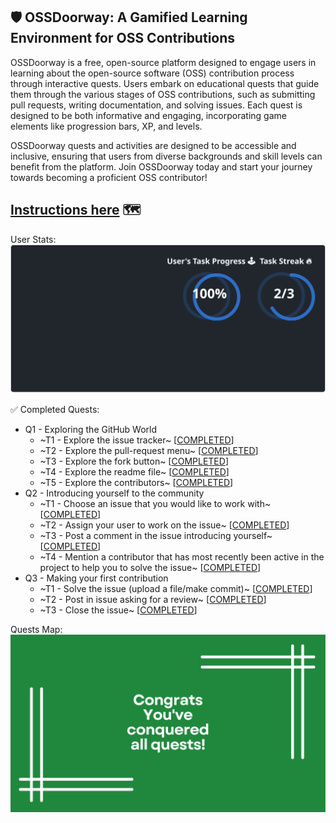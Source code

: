 ## 🛡️ OSSDoorway: A Gamified Learning Environment for OSS Contributions

OSSDoorway is a free, open-source platform designed to engage users in learning about the open-source software (OSS) contribution process through interactive quests. Users embark on educational quests that guide them through the various stages of OSS contributions, such as submitting pull requests, writing documentation, and solving issues. Each quest is designed to be both informative and engaging, incorporating game elements like progression bars, XP, and levels.

OSSDoorway quests and activities are designed to be accessible and inclusive, ensuring that users from diverse backgrounds and skill levels can benefit from the platform. Join OSSDoorway today and start your journey towards becoming a proficient OSS contributor!

**[Instructions here](https://github.com/caiton1/OSS-Doorway/blob/main/instructions.md)** 🗺️
---

User Stats:<br>
  ![User Draft Stats](/userCards/draft-1725144711467.svg?)

✅ Completed Quests: 
  - Q1 - Exploring the GitHub World
    - ~T1 - Explore the issue tracker~ [[COMPLETED](https://github.com/connman4027/test-repo/issues/4)]
    - ~T2 - Explore the pull-request menu~ [[COMPLETED](https://github.com/connman4027/test-repo/issues/5)]
    - ~T3 - Explore the fork button~ [[COMPLETED](https://github.com/connman4027/test-repo/issues/6)]
    - ~T4 - Explore the readme file~ [[COMPLETED](https://github.com/connman4027/test-repo/issues/7)]
    - ~T5 - Explore the contributors~ [[COMPLETED](https://github.com/connman4027/test-repo/issues/8)]
  - Q2 - Introducing yourself to the community
    - ~T1 - Choose an issue that you would like to work with~ [[COMPLETED](https://github.com/connman4027/test-repo/issues/9)]
    - ~T2 - Assign your user to work on the issue~ [[COMPLETED](https://github.com/connman4027/test-repo/issues/10)]
    - ~T3 - Post a comment in the issue introducing yourself~ [[COMPLETED](https://github.com/connman4027/test-repo/issues/11)]
    - ~T4 - Mention a contributor that has most recently been active in the project to help you to solve the issue~ [[COMPLETED](https://github.com/connman4027/test-repo/issues/12)]
  - Q3 - Making your first contribution
    - ~T1 - Solve the issue (upload a file/make commit)~ [[COMPLETED](https://github.com/connman4027/test-repo/issues/13)]
    - ~T2 - Post in issue asking for a review~ [[COMPLETED](https://github.com/connman4027/test-repo/issues/14)]
    - ~T3 - Close the issue~ [[COMPLETED](https://github.com/connman4027/test-repo/issues/15)]

Quests Map:
![Quest Map](https://github.com/RESHAPELab/OSS-Doorway/blob/main/map/F.png)